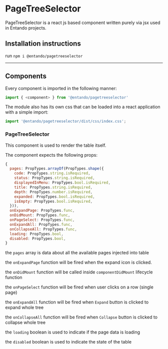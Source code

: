 # PageTreeSelector

PageTreeSelector is a react js based component written purely via jsx used in Entando projects.

## Installation instructions

run `npm i @entando/pagetreeselector`

---

## Components

Every component is imported in the following manner:

```js
import { <component> } from '@entando/pagetreeselector'
```

The module also has its own css that can be loaded into a react application with a simple import:

```js
import '@entando/pagetreeselector/dist/css/index.css';
```

### PageTreeSelector

This component is used to render the table itself.

The component expects the following props:

```js
{
  pages: PropTypes.arrayOf(PropTypes.shape({
    code: PropTypes.string.isRequired,
    status: PropTypes.string.isRequired,
    displayedInMenu: PropTypes.bool.isRequired,
    title: PropTypes.string.isRequired,
    depth: PropTypes.number.isRequired,
    expanded: PropTypes.bool.isRequired,
    isEmpty: PropTypes.bool.isRequired,
  })),
  onExpandPage: PropTypes.func,
  onDidMount: PropTypes.func,
  onPageSelect: PropTypes.func,
  onExpandAll: PropTypes.func,
  onCollapseAll: PropTypes.func,
  loading: PropTypes.bool,
  disabled: PropTypes.bool,
}
```

the `pages` array is data about all the available pages injected into table

the `onExpandPage` function will be fired when the expand icon is clicked.

the `onDidMount` function will be called inside `componentDidMount` lifecycle function

the `onPageSelect` function will be fired when user clicks on a row (single page)

the `onExpandAll` function will be fired when `Expand` button is clicked to expand whole tree

the `onCollapseAll` function will be fired when `Collapse` button is clicked to collapse whole tree

the `loading` boolean is used to indicate if the page data is loading

the `disabled` boolean is used to indicate the state of the table
